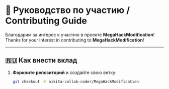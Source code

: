 # 🤝 Руководство по участию / Contributing Guide

Благодарим за интерес к участию в проекте **MegaHackModification**!  
Thanks for your interest in contributing to **MegaHackModification**!

---

## 🇷🇺 Как внести вклад

1. **Форкните репозиторий** и создайте свою ветку:
   ```bash
   git checkout -b nikita-collab-coder/MegaHackModification
